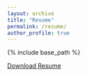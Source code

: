 ```yaml
---
layout: archive
title: "Resume"
permalink: /resume/
author_profile: true
---
```


{% include base_path %}

[Download Resume](http://hamidhabibi.com/files/Habibi_resume.pdf)

